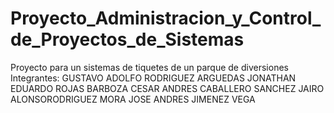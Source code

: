 # Proyecto_Administracion_y_Control_de_Proyectos_de_Sistemas
Proyecto para un sistemas de tiquetes de un parque de diversiones 
Integrantes:
GUSTAVO ADOLFO RODRIGUEZ ARGUEDAS
JONATHAN EDUARDO ROJAS BARBOZA
CESAR ANDRES CABALLERO SANCHEZ
JAIRO ALONSORODRIGUEZ MORA
JOSE ANDRES JIMENEZ VEGA
